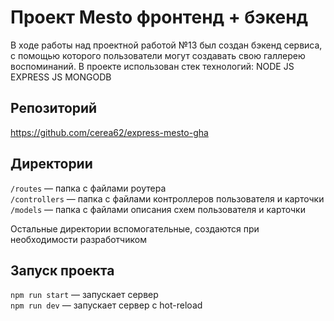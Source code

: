 
# Проект Mesto фронтенд + бэкенд
В ходе работы над проектной работой №13 был создан бэкенд сервиса, с помощью которого пользователи могут создавать свою галлерею воспоминаний.
В проекте использован стек технологий:
NODE JS
EXPRESS JS
MONGODB

## Репозиторий
https://github.com/cerea62/express-mesto-gha

## Директории

`/routes` — папка с файлами роутера  
`/controllers` — папка с файлами контроллеров пользователя и карточки   
`/models` — папка с файлами описания схем пользователя и карточки  
  
Остальные директории вспомогательные, создаются при необходимости разработчиком

## Запуск проекта

`npm run start` — запускает сервер   
`npm run dev` — запускает сервер с hot-reload
